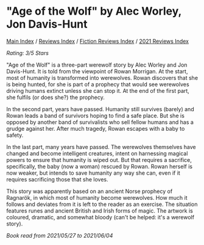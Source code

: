 # "Age of the Wolf" by Alec Worley, Jon Davis-Hunt

[Main Index](../../../README.md) / [Reviews Index](../../README.md) / [Fiction Reviews Index](../README.md) / [2021 Reviews Index](README.md)

*Rating: 3/5 Stars*

"Age of the Wolf" is a three-part werewolf story by Alec Worley and Jon Davis-Hunt. It is told from the viewpoint of Rowan Morrigan. At the start, most of humanity is transformed into werewolves. Rowan discovers that she is being hunted, for she is part of a prophecy that would see werewolves driving humans extinct unless she can stop it. At the end of the first part, she fulfils (or does she?) the prophecy.

In the second part, years have passed. Humanity still survives (barely) and Rowan leads a band of survivors hoping to find a safe place. But she is opposed by another band of survivalists who sell fellow humans and has a grudge against her. After much tragedy, Rowan escapes with a baby to safety.

In the last part, many years have passed. The werewolves themselves have changed and become intelligent creatures, intent on harnessing magical powers to ensure that humanity is wiped out. But that requires a sacrifice, specifically, the baby (now a woman) rescued by Rowan. Rowan herself is now weaker, but intends to save humanity any way she can, even if it requires sacrificing those that she loves.

This story was apparently based on an ancient Norse prophecy of Ragnarök, in which most of humanity become werewolves. How much it follows and deviates from it is left to the reader as an exercise. The situation features runes and ancient British and Irish forms of magic. The artwork is coloured, dramatic, and somewhat bloody (can't be helped: it's a werewolf story).

*Book read from 2021/05/27 to 2021/06/04*
